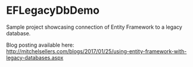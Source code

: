# EFLegacyDbDemo
Sample project showcasing connection of Entity Framework to a legacy database.

Blog posting available here: http://mitchelsellers.com/blogs/2017/01/25/using-entity-framework-with-legacy-databases.aspx